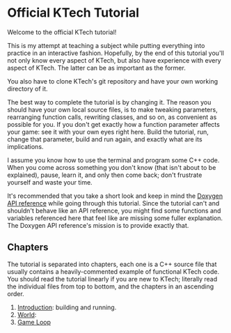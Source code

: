 # Official KTech Tutorial

Welcome to the official KTech tutorial!

This is my attempt at teaching a subject while putting everything into practice in an interactive fashion. Hopefully, by the end of this tutorial you'll not only know every aspect of KTech, but also have experience with every aspect of KTech. The latter can be as important as the former.

You also have to clone KTech's git repository and have your own working directory of it.

The best way to complete the tutorial is by changing it. The reason you should have your own local source files, is to make tweaking parameters, rearranging function calls, rewriting classes, and so on, as convenient as possible for you. If you don't get exactly how a function parameter affects your game: see it with your own eyes right here. Build the tutorial, run, change that parameter, build and run again, and exactly what are its implications.

I assume you know how to use the terminal and program some C++ code. When you come across something you don't know (that isn't about to be explained), pause, learn it, and only then come back; don't frustrate yourself and waste your time.

It's recommended that you take a short look and keep in mind the [Doxygen API reference](../../readme.md#documentation) while going through this tutorial. Since the tutorial can't and shouldn't behave like an API reference, you might find some functions and variables referenced here that feel like are missing some fuller explanation. The Doxygen API reference's mission is to provide exactly that.

## Chapters

The tutorial is separated into chapters, each one is a C++ source file that usually contains a heavily-commented example of functional KTech code. You should read the tutorial linearly if you are new to KTech; literally read the individual files from top to bottom, and the chapters in an ascending order.

1. [Introduction](1-introduction.cpp): building and running.
2. [World](2-world.cpp):
3. [Game Loop](3-game_loop.cpp)